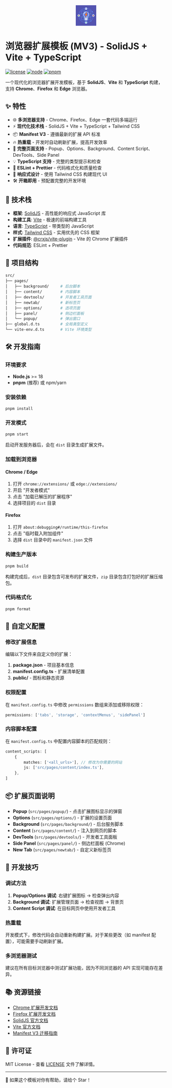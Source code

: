 <center>
<img src="public/icon-64.png"/>
</center>

# 浏览器扩展模板 (MV3) - SolidJS + Vite + TypeScript

[![license](https://img.shields.io/badge/license-MIT-blue.svg)](LICENSE)
[![node](https://img.shields.io/badge/node->=18-green.svg)](https://nodejs.org)
[![pnpm](https://img.shields.io/badge/pnpm-latest-orange.svg)](https://pnpm.io)

一个现代化的浏览器扩展开发模板，基于 **SolidJS**、**Vite** 和 **TypeScript** 构建，支持 **Chrome**、**Firefox** 和 **Edge** 浏览器。

## ✨ 特性

- 🌐 **多浏览器支持** - Chrome、Firefox、Edge 一套代码多端运行
- ⚡ **现代化技术栈** - SolidJS + Vite + TypeScript + Tailwind CSS
- 📦 **Manifest V3** - 遵循最新的扩展 API 标准
- 🔥 **热重载** - 开发时自动刷新扩展，提高开发效率
- 🎨 **完整页面支持** - Popup、Options、Background、Content Script、DevTools、Side Panel
- 💡 **TypeScript 支持** - 完整的类型提示和检查
- 🎯 **ESLint + Prettier** - 代码格式化和质量检查
- 📱 **响应式设计** - 使用 Tailwind CSS 构建现代 UI
- 🛠️ **开箱即用** - 预配置完整的开发环境

## 🚀 技术栈

- **框架**: [SolidJS](https://www.solidjs.com/) - 高性能的响应式 JavaScript 库
- **构建工具**: [Vite](https://vitejs.dev/) - 极速的前端构建工具
- **语言**: [TypeScript](https://www.typescriptlang.org/) - 带类型的 JavaScript
- **样式**: [Tailwind CSS](https://tailwindcss.com/) - 实用优先的 CSS 框架
- **扩展插件**: [@crxjs/vite-plugin](https://crxjs.dev/vite-plugin) - Vite 的 Chrome 扩展插件
- **代码规范**: ESLint + Prettier

## 📁 项目结构

```bash
src/
├── pages/
│   ├── background/     # 后台脚本
│   ├── content/        # 内容脚本
│   ├── devtools/       # 开发者工具页面
│   ├── newtab/         # 新标签页
│   ├── options/        # 选项页面
│   ├── panel/          # 侧边栏面板
│   └── popup/          # 弹出窗口
├── global.d.ts         # 全局类型定义
└── vite-env.d.ts       # Vite 环境类型
```

## 🛠️ 开发指南

### 环境要求

- **Node.js** >= 18
- **pnpm** (推荐) 或 npm/yarn

### 安装依赖

```bash
pnpm install
```

### 开发模式

```bash
pnpm start
```

启动开发服务器后，会在 `dist` 目录生成扩展文件。

### 加载到浏览器

#### Chrome / Edge

1. 打开 `chrome://extensions/` 或 `edge://extensions/`
2. 开启 "开发者模式"
3. 点击 "加载已解压的扩展程序"
4. 选择项目的 `dist` 目录

#### Firefox

1. 打开 `about:debugging#/runtime/this-firefox`
2. 点击 "临时载入附加组件"
3. 选择 `dist` 目录中的 `manifest.json` 文件

### 构建生产版本

```bash
pnpm build
```

构建完成后，`dist` 目录包含可发布的扩展文件，`zip` 目录包含打包好的扩展压缩包。

### 代码格式化

```bash
pnpm format
```

## 📝 自定义配置

### 修改扩展信息

编辑以下文件来自定义你的扩展：

1. **package.json** - 项目基本信息
2. **manifest.config.ts** - 扩展清单配置
3. **public/** - 图标和静态资源

### 权限配置

在 `manifest.config.ts` 中修改 `permissions` 数组来添加或移除权限：

```typescript
permissions: ['tabs', 'storage', 'contextMenus', 'sidePanel']
```

### 内容脚本配置

在 `manifest.config.ts` 中配置内容脚本的匹配规则：

```typescript
content_scripts: [
    {
        matches: ['<all_urls>'], // 修改为你需要的网站
        js: ['src/pages/content/index.ts'],
    },
]
```

## 📦 扩展页面说明

- **Popup** (`src/pages/popup/`) - 点击扩展图标显示的弹窗
- **Options** (`src/pages/options/`) - 扩展的设置页面
- **Background** (`src/pages/background/`) - 后台服务脚本
- **Content** (`src/pages/content/`) - 注入到网页的脚本
- **DevTools** (`src/pages/devtools/`) - 开发者工具面板
- **Side Panel** (`src/pages/panel/`) - 侧边栏面板 (Chrome)
- **New Tab** (`src/pages/newtab/`) - 自定义新标签页

## 🔧 开发技巧

### 调试方法

1. **Popup/Options 调试**: 右键扩展图标 → 检查弹出内容
2. **Background 调试**: 扩展管理页面 → 检查视图 → 背景页
3. **Content Script 调试**: 在目标网页中使用开发者工具

### 热重载

开发模式下，修改代码会自动重新构建扩展。对于某些更改（如 manifest 配置），可能需要手动刷新扩展。

### 多浏览器测试

建议在所有目标浏览器中测试扩展功能，因为不同浏览器的 API 实现可能存在差异。

## 📚 资源链接

- [Chrome 扩展开发文档](https://developer.chrome.com/docs/extensions/)
- [Firefox 扩展开发文档](https://developer.mozilla.org/en-US/docs/Mozilla/Add-ons/WebExtensions)
- [SolidJS 官方文档](https://www.solidjs.com/docs/latest)
- [Vite 官方文档](https://vitejs.dev/guide/)
- [Manifest V3 迁移指南](https://developer.chrome.com/docs/extensions/mv3/intro/mv3-migration/)

## 📄 许可证

MIT License - 查看 [LICENSE](LICENSE) 文件了解详情。

---

🌟 如果这个模板对你有帮助，请给个 Star！

